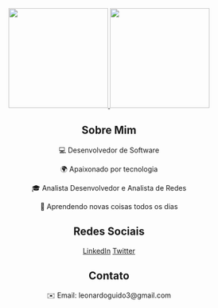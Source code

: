 <!-- Leonardo Guido -->
<div align="center" style="text-align: center;">
  <a href="https://github.com/leonardoguido3">
    <img height="200em" src="https://github-readme-stats.vercel.app/api?username=leonardoguido3&show_icons=true&theme=dark&include_all_commits=true&count_private=true"/>
    <img height="200em" src="https://github-readme-stats.vercel.app/api/top-langs/?username=leonardoguido3&layout=compact&langs_count=7&theme=dark"/>
  </a>

  <h2>Sobre Mim</h2>
  <p>💻 Desenvolvedor de Software</p>
  <p>🌍 Apaixonado por tecnologia</p>
  <p>🎓 Analista Desenvolvedor e Analista de Redes</p>
  <p>🌱 Aprendendo novas coisas todos os dias</p>

   <h2>Redes Sociais</h2>
  <a href="link_do_seu_perfil_no_LinkedIn">LinkedIn</a>
  <a href="link_do_seu_perfil_no_Twitter">Twitter</a>


  <h2>Contato</h2>
  <p class="contact-info">✉️ Email: leonardoguido3@gmail.com</p>
</div>
